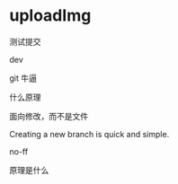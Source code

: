 # uploadImg

测试提交

dev

git 牛逼

什么原理

面向修改，而不是文件

Creating a new branch is quick and simple.



no-ff

原理是什么
